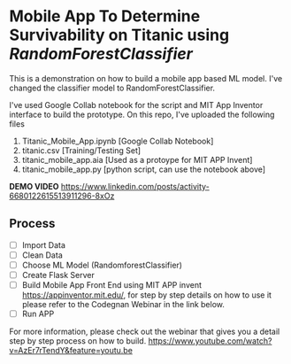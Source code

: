 # Mobile App To Determine Survivability on Titanic using *RandomForestClassifier*

This is a demonstration on how to build a mobile app based ML model. I've changed the classifier model to RandomForestClassifier.

I've used Google Collab notebook for the script and MIT App Inventor interface to build the prototype. On this repo, I've uploaded the following files

1. Titanic_Mobile_App.ipynb [Google Collab Notebook]
2. titanic.csv [Training/Testing Set]
3. titanic_mobile_app.aia [Used as a protoype for MIT APP Invent]
4. titanic_mobile_app.py [python script, can use the notebook above]

**DEMO VIDEO** https://www.linkedin.com/posts/activity-6680122615513911296-8xOz

## Process
- [ ] Import Data
- [ ] Clean Data
- [ ] Choose ML Model (RandomforestClassifier)
- [ ] Create Flask Server
- [ ] Build Mobile App Front End using MIT APP invent https://appinventor.mit.edu/, for step by step details on how to use it please refer to the Codegnan Webinar in the link below. 
- [ ] Run APP

For more information, please check out the webinar that gives you a detail step by step process on how to build. 
https://www.youtube.com/watch?v=AzEr7rTendY&feature=youtu.be
 
